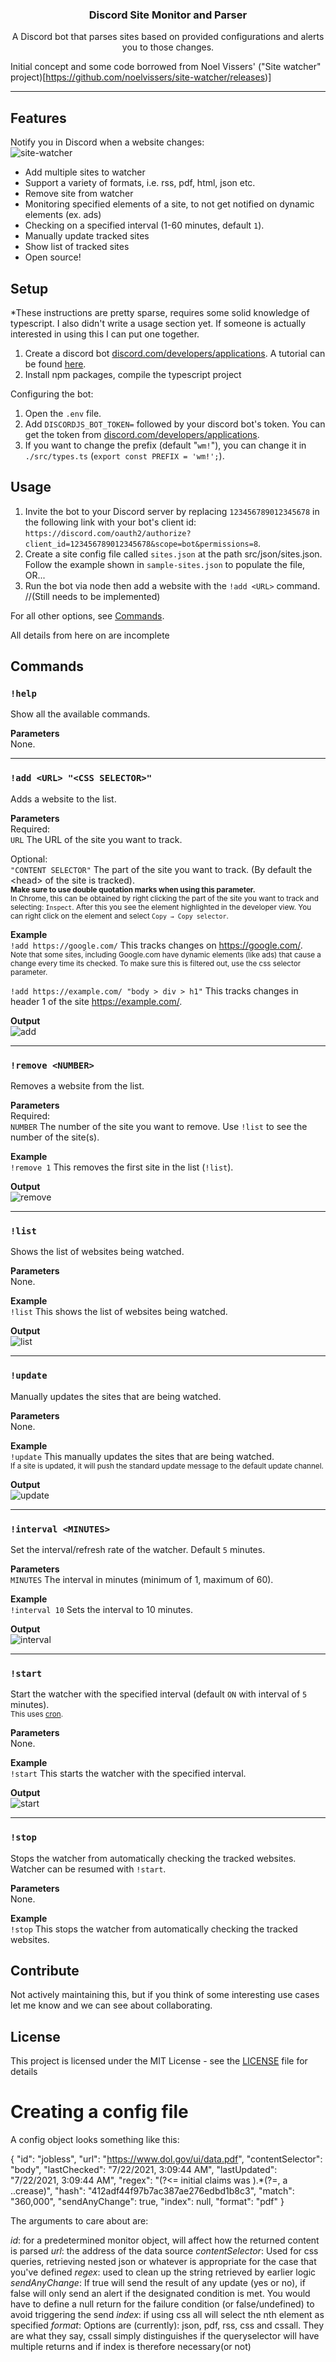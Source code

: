 <p align="center">
  <h3 align="center">Discord Site Monitor and Parser</h3>
  <p align="center">A Discord bot that parses sites based on provided configurations and alerts you to those changes.</p>
</p>

Initial concept and some code borrowed from Noel Vissers' ("Site watcher" project)[https://github.com/noelvissers/site-watcher/releases)]

---

## Features

Notify you in Discord when a website changes:   
![site-watcher](./.github/pictures/site-watcher.png)   
   
- Add multiple sites to watcher
- Support a variety of formats, i.e. rss, pdf, html, json etc.
- Remove site from watcher
- Monitoring specified elements of a site, to not get notified on dynamic elements (ex. ads)
- Checking on a specified interval (1-60 minutes, default `1`).
- Manually update tracked sites
- Show list of tracked sites
- Open source!

## Setup
*These instructions are pretty sparse, requires some solid knowledge of typescript. I also didn't write a usage section yet. If someone is actually interested in using this I can put one together.


1. Create a discord bot [discord.com/developers/applications](https://discord.com/developers/applications). A tutorial can be found [here](https://discordpy.readthedocs.io/en/latest/discord.html).   
2. Install npm packages, compile the typescript project

Configuring the bot:

1. Open the `.env` file.
2. Add `DISCORDJS_BOT_TOKEN=` followed by your discord bot's token. You can get the token from [discord.com/developers/applications](https://discord.com/developers/applications).
3. If you want to change the prefix (default "`wm!`"), you can change it in `./src/types.ts` (`export const PREFIX = 'wm!';`).

## Usage
1. Invite the bot to your Discord server by replacing `123456789012345678` in the following link with your bot's client id: `https://discord.com/oauth2/authorize?client_id=123456789012345678&scope=bot&permissions=8`. 
2. Create a site config file called `sites.json` at the path src/json/sites.json. Follow the example shown in `sample-sites.json` to populate the file, OR...
3. Run the bot via node then add a website with the `!add <URL>` command. //(Still needs to be implemented)

For all other options, see [Commands](#Commands).

All details from here on are incomplete

## Commands
### `!help`
Show all the available commands.

**Parameters**   
None.

---

### `!add <URL> "<CSS SELECTOR>"`
Adds a website to the list.

**Parameters**   
Required:   
`URL` The URL of the site you want to track.   

Optional:   
`"CONTENT SELECTOR"` The part of the site you want to track. (By default the \<head\> of the site is tracked).   
<sub>**Make sure to use double quotation marks when using this parameter.**   
In Chrome, this can be obtained by right clicking the part of the site you want to track and selecting: `Inspect`. After this you see the element highlighted in the developer view. You can right click on the element and select `Copy → Copy selector`. </sub>

**Example**   
`!add https://google.com/` This tracks changes on https://google.com/.   
<sub>Note that some sites, including Google.com have dynamic elements (like ads) that cause a change every time its checked. To make sure this is filtered out, use the css selector parameter.</sub>   

`!add https://example.com/ "body > div > h1"` This tracks changes in header 1 of the site https://example.com/.

**Output**   
![add](./.github/pictures/add.png)

---

### `!remove <NUMBER>`
Removes a website from the list.

**Parameters**   
Required:   
`NUMBER` The number of the site you want to remove. Use `!list` to see the number of the site(s).   

**Example**   
`!remove 1` This removes the first site in the list (`!list`).

**Output**   
![remove](./.github/pictures/remove.png)

---

### `!list`
Shows the list of websites being watched.

**Parameters**   
None.

**Example**   
`!list` This shows the list of websites being watched.

**Output**   
![list](./.github/pictures/list.png)

---

### `!update`
Manually updates the sites that are being watched.

**Parameters**   
None.

**Example**   
`!update` This manually updates the sites that are being watched.   
<sub>If a site is updated, it will push the standard update message to the default update channel.</sub>

**Output**   
![update](./.github/pictures/update.png)

---

### `!interval <MINUTES>`
Set the interval/refresh rate of the watcher. Default `5` minutes.

**Parameters**   
`MINUTES` The interval in minutes (minimum of 1, maximum of 60).

**Example**   
`!interval 10` Sets the interval to 10 minutes.

**Output**   
![interval](./.github/pictures/interval.png)

---

### `!start`
Start the watcher with the specified interval (default `ON` with interval of `5` minutes).   
<sub>This uses [cron](https://www.npmjs.com/package/cron).</sub>

**Parameters**   
None.

**Example**   
`!start` This starts the watcher with the specified interval.

**Output**   
![start](./.github/pictures/start.png)

---

### `!stop`
Stops the watcher from automatically checking the tracked websites. Watcher can be resumed with `!start`.

**Parameters**   
None.

**Example**   
`!stop` This stops the watcher from automatically checking the tracked websites.


## Contribute
Not actively maintaining this, but if you think of some interesting use cases let me know and we can see about collaborating.

## License
This project is licensed under the MIT License - see the [LICENSE](LICENSE) file for details




# Creating a config file

A config object looks something like this:

  {
    "id": "jobless",
    "url": "https://www.dol.gov/ui/data.pdf",
    "contentSelector": "body",
    "lastChecked": "7/22/2021, 3:09:44 AM",
    "lastUpdated": "7/22/2021, 3:09:44 AM",
    "regex": "(?<= initial claims was ).*(?=, a ..crease)",
    "hash": "412adf44f97b7ac387ae276edbd1b8c3",
    "match": "360,000",
    "sendAnyChange": true,
    "index": null,
    "format": "pdf"
  }

The arguments to care about are:

*id*: for a predetermined monitor object, will affect how the returned content is parsed
*url*: the address of the data source
*contentSelector*: Used for css queries, retrieving nested json or whatever is appropriate for the case that you've defined
*regex*: used to clean up the string retrieved by earlier logic
*sendAnyChange*: If true will send the result of any update (yes or no), if false will only send an alert if the designated condition is met. You would have to define a null return for the failure condition (or false/undefined) to avoid triggering the send
*index*: if using css all will select the nth element as specified
*format*: Options are (currently): json, pdf, rss, css and cssall. They are what they say, cssall simply distinguishes if the queryselector will have multiple returns and if index is therefore necessary(or not)